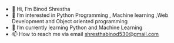 - 👋 Hi, I’m Binod Shrestha
- 👀 I’m interested in Python Programming , Machine learning ,Web Development and Object oriented programming
- 🌱 I’m currently learning Python and Machine Learning
- 📫 How to reach me via email shresthabinod530@gmail.com
